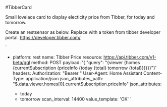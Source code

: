 #TibberCard

Small lovelace card to display electicity price from Tibber, for today and tomorrow.

Create an restsensor as below. Replace <token> with a token from tibber developer portal. https://developer.tibber.com/

`
  - platform: rest
    name: Tibber Price
    resource: https://api.tibber.com/v1-beta/gql
    method: POST
    payload: '{ "query": "{viewer {homes {currentSubscription {priceInfo {today {total} tomorrow {total}}}}}}"}'
    headers:
      Authorization: "Bearer <token>"
      User-Agent: Home Assistant
      Content-Type: application/json
    json_attributes_path: "$.data.viewer.homes[0].currentSubscription.priceInfo"
    json_attributes:
      - today
      - tomorrow
    scan_interval: 14400
    value_template: 'OK'
`